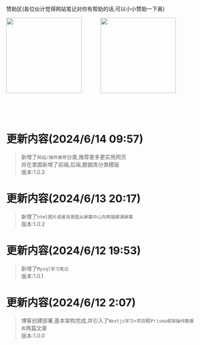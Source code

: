 赞助区(各位伙计觉得网站笔记对你有帮助的话,可以小小赞助一下奥)

<div style="display:flex;margin-bottom:100px">
  <img style="height:200px" src="/weixin.jpg"/>
  <img style="height:200px;margin-left:50px" src="/zhifubao.jpg"/>
</div>

# 更新内容(2024/6/14 09:57)
> 新增了`网站/插件推荐`分类,推荐更多更实用网页<br>
> 并在里面新增了前端,后端,数据库分类模版<br>
> 版本:1.0.3

# 更新内容(2024/6/13 20:17)
> 新增了`html图片或者背景图从屏幕中心向两端撑满屏幕`<br>
> 版本:1.0.2

# 更新内容(2024/6/12 19:53)
> 新增了`Mysql学习笔记`<br>
> 版本:1.0.1

# 更新内容(2024/6/12 2:07)
> 博客创建部署,基本架构完成,并引入了`Nextjs学习+项目`和`Prisma框架操作数据库`两篇文章<br>
> 版本:1.0.0

